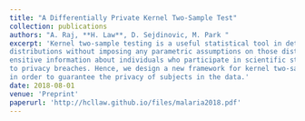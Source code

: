 ```yaml
---
title: "A Differentially Private Kernel Two-Sample Test"
collection: publications
authors: "A. Raj, **H. Law**, D. Sejdinovic, M. Park "
excerpt: 'Kernel two-sample testing is a useful statistical tool in determining whether data samples arise from different 
distributions without imposing any parametric assumptions on those distributions. However, raw data samples can expose 
ensitive information about individuals who participate in scientific studies, which makes the current tests vulnerable 
to privacy breaches. Hence, we design a new framework for kernel two-sample testing conforming to differential privacy constraints, 
in order to guarantee the privacy of subjects in the data.'
date: 2018-08-01
venue: 'Preprint'
paperurl: 'http://hcllaw.github.io/files/malaria2018.pdf'
---
```

